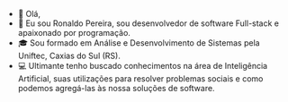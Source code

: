 - 👋 Olá, 
- 👦 Eu sou Ronaldo Pereira, sou desenvolvedor de software Full-stack e apaixonado por programação.
- 🎓 Sou formado em Análise e Desenvolvimento de Sistemas pela Uniftec, Caxias do Sul (RS).
- 💻 Ultimante tenho buscado conhecimentos na área de Inteligência Artificial, suas utilizações para resolver problemas sociais e como podemos agregá-las às nossa soluções de software.

<!---
ronaldops06/ronaldops06 is a ✨ special ✨ repository because its `README.md` (this file) appears on your GitHub profile.
You can click the Preview link to take a look at your changes.
--->
